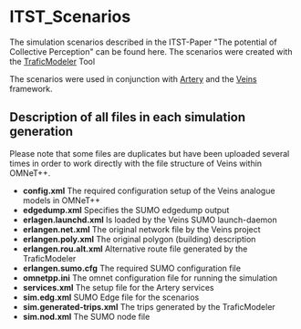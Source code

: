 # ITST_Scenarios

The simulation scenarios described in the ITST-Paper "The potential of Collective Perception" can be found here. The scenarios were created with the [TraficModeler](http://sourceforge.net/projects/trafficmodeler/) Tool

The scenarios were used in conjunction with [Artery](https://github.com/riebl/artery) and the [Veins](http://veins.car2x.org) framework.

## Description of all files in each simulation generation
Please note that some files are duplicates but have been uploaded several times in order to work directly with the file structure of Veins within OMNeT++.
* **config.xml** The required configuration setup of the Veins analogue models in OMNeT++
* **edgedump.xml** Specifies the SUMO edgedump output
* **erlagen.launchd.xml** Is loaded by the Veins SUMO launch-daemon
* **erlangen.net.xml** The original network file by the Veins project
* **erlangen.poly.xml** The original polygon (building) description
* **erlangen.rou.alt.xml** Alternative route file generated by the TraficModeler
* **erlangen.sumo.cfg** The required SUMO configuration file
* **omnetpp.ini** The omnet configuration file for running the simulation
* **services.xml** The setup file for the Artery services
* **sim.edg.xml** SUMO Edge file for the scenarios
* **sim.generated-trips.xml** The trips generated by the TraficModeler
* **sim.nod.xml** The SUMO node file